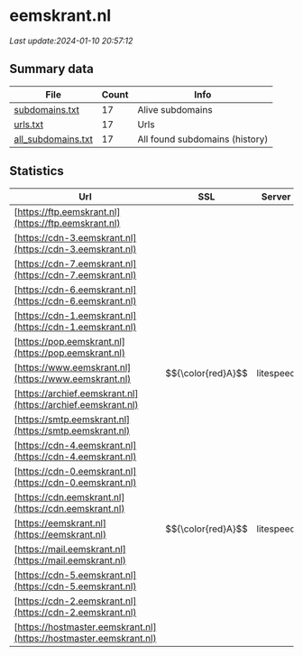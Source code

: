 # eemskrant.nl
*Last update:2024-01-10 20:57:12*
## Summary data
| File       | Count | Info |
|------------|-------|------|
|[subdomains.txt](/data/eemskrant/subdomains.txt)|17|Alive subdomains|
|[urls.txt](/data/eemskrant/urls.txt)|17|Urls|
|[all_subdomains.txt](/data/eemskrant/all_subdomains.txt)|17|All found subdomains (history)|
## Statistics
| Url | SSL | Server | Cookie | HSTS | CSP | XFO | XXP | RP | Tech |
|------------|-------|------|------|------|------|------|------|------|------|
|[https://ftp.eemskrant.nl](https://ftp.eemskrant.nl)| | | | | | | |:white_check_mark: | |Bootstrap HTTP/3 Lit...| |
|[https://cdn-3.eemskrant.nl](https://cdn-3.eemskrant.nl)| | | | | | | |:white_check_mark: | |Bootstrap HTTP/3 Lit...| |
|[https://cdn-7.eemskrant.nl](https://cdn-7.eemskrant.nl)| | | | | | | |:white_check_mark: | |Bootstrap HTTP/3 Lit...| |
|[https://cdn-6.eemskrant.nl](https://cdn-6.eemskrant.nl)| | | | | | | |:white_check_mark: | |Bootstrap HTTP/3 Lit...| |
|[https://cdn-1.eemskrant.nl](https://cdn-1.eemskrant.nl)| | | | | | | |:white_check_mark: | |Bootstrap HTTP/3 Lit...| |
|[https://pop.eemskrant.nl](https://pop.eemskrant.nl)| | | | | | | |:white_check_mark: | |Bootstrap HTTP/3 Lit...| |
|[https://www.eemskrant.nl](https://www.eemskrant.nl)| $${\color{red}A}$$ |litespeed| | | | | |:white_check_mark: | |HTTP/3 LiteSpeed MyS...| |
|[https://archief.eemskrant.nl](https://archief.eemskrant.nl)| | | | | | | |:white_check_mark: | |Bootstrap HTTP/3 Lit...| |
|[https://smtp.eemskrant.nl](https://smtp.eemskrant.nl)| | | | | | | |:white_check_mark: | |Bootstrap HTTP/3 Lit...| |
|[https://cdn-4.eemskrant.nl](https://cdn-4.eemskrant.nl)| | | | | | | |:white_check_mark: | |Bootstrap HTTP/3 Lit...| |
|[https://cdn-0.eemskrant.nl](https://cdn-0.eemskrant.nl)| | | | | | | |:white_check_mark: | |Bootstrap HTTP/3 Lit...| |
|[https://cdn.eemskrant.nl](https://cdn.eemskrant.nl)| | | | | | | |:white_check_mark: | |Bootstrap HTTP/3 Lit...| |
|[https://eemskrant.nl](https://eemskrant.nl)| $${\color{red}A}$$ |litespeed| | | | | |:white_check_mark: | |HTTP/3 LiteSpeed PHP...| |
|[https://mail.eemskrant.nl](https://mail.eemskrant.nl)| | | | | | | |:white_check_mark: | |Bootstrap HTTP/3 Lit...| |
|[https://cdn-5.eemskrant.nl](https://cdn-5.eemskrant.nl)| | | | | | | |:white_check_mark: | |Bootstrap HTTP/3 Lit...| |
|[https://cdn-2.eemskrant.nl](https://cdn-2.eemskrant.nl)| | | | | | | |:white_check_mark: | |Bootstrap HTTP/3 Lit...| |
|[https://hostmaster.eemskrant.nl](https://hostmaster.eemskrant.nl)| | | | | | | |:white_check_mark: | |Bootstrap HTTP/3 Lit...| |
